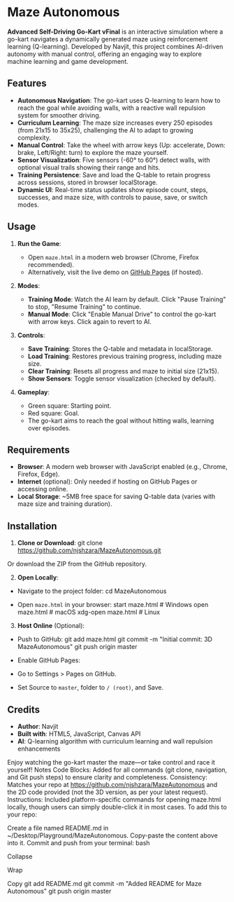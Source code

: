 # Maze Autonomous

**Advanced Self-Driving Go-Kart vFinal** is an interactive simulation where a go-kart navigates a dynamically generated maze using reinforcement learning (Q-learning). Developed by Navjit, this project combines AI-driven autonomy with manual control, offering an engaging way to explore machine learning and game development.

## Features

- **Autonomous Navigation**: The go-kart uses Q-learning to learn how to reach the goal while avoiding walls, with a reactive wall repulsion system for smoother driving.
- **Curriculum Learning**: The maze size increases every 250 episodes (from 21x15 to 35x25), challenging the AI to adapt to growing complexity.
- **Manual Control**: Take the wheel with arrow keys (Up: accelerate, Down: brake, Left/Right: turn) to explore the maze yourself.
- **Sensor Visualization**: Five sensors (-60° to 60°) detect walls, with optional visual trails showing their range and hits.
- **Training Persistence**: Save and load the Q-table to retain progress across sessions, stored in browser localStorage.
- **Dynamic UI**: Real-time status updates show episode count, steps, successes, and maze size, with controls to pause, save, or switch modes.

## Usage

1. **Run the Game**:
   - Open `maze.html` in a modern web browser (Chrome, Firefox recommended).
   - Alternatively, visit the live demo on [GitHub Pages](https://njshzara.github.io/MazeAutonomous/maze.html) (if hosted).

2. **Modes**:
   - **Training Mode**: Watch the AI learn by default. Click "Pause Training" to stop, "Resume Training" to continue.
   - **Manual Mode**: Click "Enable Manual Drive" to control the go-kart with arrow keys. Click again to revert to AI.

3. **Controls**:
   - **Save Training**: Stores the Q-table and metadata in localStorage.
   - **Load Training**: Restores previous training progress, including maze size.
   - **Clear Training**: Resets all progress and maze to initial size (21x15).
   - **Show Sensors**: Toggle sensor visualization (checked by default).

4. **Gameplay**:
   - Green square: Starting point.
   - Red square: Goal.
   - The go-kart aims to reach the goal without hitting walls, learning over episodes.

## Requirements

- **Browser**: A modern web browser with JavaScript enabled (e.g., Chrome, Firefox, Edge).
- **Internet** (optional): Only needed if hosting on GitHub Pages or accessing online.
- **Local Storage**: ~5MB free space for saving Q-table data (varies with maze size and training duration).

## Installation

1. **Clone or Download**:
git clone https://github.com/njshzara/MazeAutonomous.git


Or download the ZIP from the GitHub repository.

2. **Open Locally**:
- Navigate to the project folder:
cd MazeAutonomous


- Open `maze.html` in your browser:
start maze.html  # Windows
open maze.html   # macOS
xdg-open maze.html  # Linux


3. **Host Online** (Optional):
- Push to GitHub:
git add maze.html
git commit -m "Initial commit: 3D MazeAutonomous"
git push origin master

- Enable GitHub Pages:
- Go to Settings > Pages on GitHub.
- Set Source to `master`, folder to `/ (root)`, and Save.

## Credits

- **Author**: Navjit
- **Built with**: HTML5, JavaScript, Canvas API
- **AI**: Q-learning algorithm with curriculum learning and wall repulsion enhancements

Enjoy watching the go-kart master the maze—or take control and race it yourself!
Notes
Code Blocks: Added for all commands (git clone, navigation, and Git push steps) to ensure clarity and completeness.
Consistency: Matches your repo at https://github.com/njshzara/MazeAutonomous and the 2D code provided (not the 3D version, as per your latest request).
Instructions: Included platform-specific commands for opening maze.html locally, though users can simply double-click it in most cases.
To add this to your repo:

Create a file named README.md in ~/Desktop/Playground/MazeAutonomous.
Copy-paste the content above into it.
Commit and push from your terminal:
bash

Collapse

Wrap

Copy
git add README.md
git commit -m "Added README for Maze Autonomous"
git push origin master